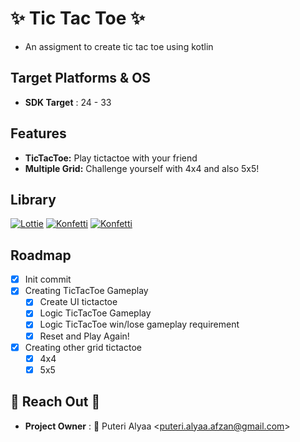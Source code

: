 # ✨ Tic Tac Toe ✨

- An assigment to create tic tac toe using kotlin

## Target Platforms & OS

- **SDK Target** : 24 - 33

## Features
- **TicTacToe:** Play tictactoe with your friend
- **Multiple Grid:** Challenge yourself with 4x4 and also 5x5!

## Library
[![Lottie](https://img.shields.io/badge/lottie%3A6.1.0-a4c639?style=for-the-badge&logo=android&logoColor=white)](https://github.com/airbnb/lottie-android)
[![Konfetti](https://img.shields.io/badge/konfetti_xml%3A2.0.3-a4c639?style=for-the-badge&logo=android&logoColor=white)](https://github.com/DanielMartinus/Konfetti)
[![Konfetti](https://img.shields.io/badge/androidx.navigation_2.7.4-a4c639?style=for-the-badge&logo=android&logoColor=white)](https://developer.android.com/jetpack/androidx/releases/navigation)

## Roadmap

- [x] Init commit
- [x] Creating TicTacToe Gameplay
    - [x] Create UI tictactoe
    - [x] Logic TicTacToe Gameplay
    - [x] Logic TicTacToe win/lose gameplay requirement
    - [x] Reset and Play Again!
- [x] Creating other grid tictactoe
  - [x] 4x4
  - [x] 5x5

## 📡 Reach Out 📡

- **Project Owner** : 📩 Puteri
  Alyaa <[puteri.alyaa.afzan@gmail.com](mailto:puteri.alyaa.afzan@gmail.com)><br>
